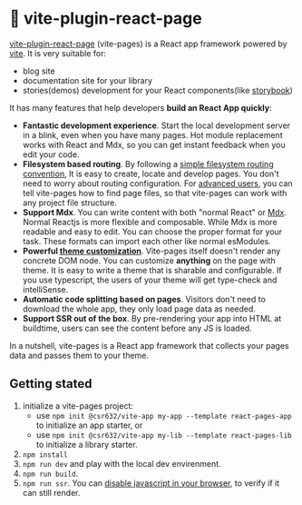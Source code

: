 # 📘 vite-plugin-react-page

[vite-plugin-react-page](https://vitejs.github.io/vite-plugin-react-pages) (vite-pages) is a React app framework powered by [vite](https://github.com/vitejs/vite). It is very suitable for:

- blog site
- documentation site for your library
- stories(demos) development for your React components(like [storybook](https://storybook.js.org/))

It has many features that help developers **build an React App quickly**:

- **Fantastic development experience**. Start the local development server in a blink, even when you have many pages. Hot module replacement works with React and Mdx, so you can get instant feedback when you edit your code.
- **Filesystem based routing**. By following a [simple filesystem routing convention](https://vitejs.github.io/vite-plugin-react-pages/fs-routing), It is easy to create, locate and develop pages. You don't need to worry about routing configuration. For [advanced users](https://vitejs.github.io/vite-plugin-react-pages/advanced-fs-routing), you can tell vite-pages how to find page files, so that vite-pages can work with any project file structure.
- **Support Mdx**. You can write content with both "normal React" or [Mdx](https://mdxjs.com/). Normal Reactjs is more flexible and composable. While Mdx is more readable and easy to edit. You can choose the proper format for your task. These formats can import each other like normal esModules.
- **Powerful [theme customization](https://vitejs.github.io/vite-plugin-react-pages/theme)**. Vite-pages itself doesn't render any concrete DOM node. You can customize **anything** on the page with theme. It is easy to write a theme that is sharable and configurable. If you use typescript, the users of your theme will get type-check and intelliSense.
- **Automatic code splitting based on pages**. Visitors don't need to download the whole app, they only load page data as needed.
- **Support SSR out of the box**. By pre-rendering your app into HTML at buildtime, users can see the content before any JS is loaded.

In a nutshell, vite-pages is a React app framework that collects your pages data and passes them to your theme.

## Getting stated

1. initialize a vite-pages project:
   - use `npm init @csr632/vite-app my-app --template react-pages-app` to initialize an app starter, or
   - use `npm init @csr632/vite-app my-lib --template react-pages-lib` to initialize a library starter.
2. `npm install`
3. `npm run dev` and play with the local dev envirenment.
4. `npm run build`.
5. `npm run ssr`. You can [disable javascript in your browser](https://developers.google.com/web/tools/chrome-devtools/javascript/disable), to verify if it can still render.
